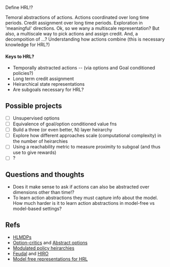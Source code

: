 
Define HRL!?

Temoral abstractions of actions.
Actions coordinated over long time periods.
Credit assignment over long time periods.
Exploration in 'meaningful' directions.
Ok, so we wany a multiscale representation?
But also, a multiscale way to pick actions and assign credit.
And, a decompoition of ...?
Understanding how actions combine (this is necessary knowledge for HRL?)


#### Keys to HRL?

- Temporally abstracted actions -- (via options and Goal conditioned policies?)
- Long term credit assignment
- Heirarchical state representations
- Are subgoals necessary for HRL?

## Possible projects

- [ ] Unsupervised options
- [ ] Equivalence of goal/option conditioned value fns
- [ ] Build a three (or even better, N) layer heirarchy
- [ ] Explore how different approaches scale (computational complexity) in the number of heirarchies
- [ ] Using a reachability metric to measure proximity to subgoal (and thus use to give rewards)
- [ ] ?

## Questions and thoughts

- Does it make sense to ask if actions can also be abstracted over dimensions other than time!?
- To learn action abstractions they must capture info about the model. How much harder is it to learn action abstractions in model-free vs model-based settings?

## Refs

- [HLMDPs](https://arxiv.org/abs/1612.02757)
- [Option-critics](https://arxiv.org/abs/1609.05140) and [Abstract options](http://papers.nips.cc/paper/8243-learning-abstract-options.pdf)
- [Modulated policy heirarchies](https://arxiv.org/abs/1812.00025)
- [Feudal](https://arxiv.org/abs/1703.01161) and [HIRO](https://arxiv.org/abs/1805.08296)
- [Model free representations for HRL](https://arxiv.org/abs/1810.10096)
